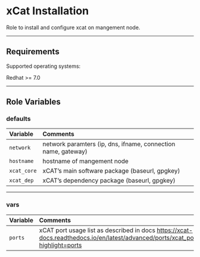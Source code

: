 xCat Installation
=========


Role to install and configure xcat on mangement node.

---------------------------------------------------------------------
Requirements
------------

Supported operating systems:

Redhat >= 7.0

-------------------------------------------------------
Role Variables
--------------

### defaults


| Variable   | Comments  |
| :---        | :---             |
| `network` | network paramters (ip, dns, ifname, connection name, gateway)      | The internet hostname of this mail systems |
| `hostname` |  hostname of mangement node |
| `xcat_core`  |  xCAT’s main software package (baseurl, gpgkey) |
| `xcat_dep`  | xCAT’s dependency package (baseurl, gpgkey) |

-------------------------------------
### vars

| Variable   | Comments  |
| :---        | :---             |
| `ports` | xCAT port usage list as described in docs https://xcat-docs.readthedocs.io/en/latest/advanced/ports/xcat_ports.html?highlight=ports |


